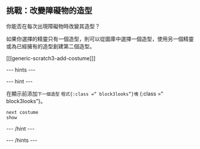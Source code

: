 ## 挑戰：改變障礙物的造型

你能否在每次出現障礙物時改變其造型？

如果你選擇的精靈只有一個造型，則可以從圖庫中選擇一個造型，使用另一個精靈或為已經擁有的造型創建第二個造型。

[[[generic-scratch3-add-costume]]]

--- hints ---

--- hint ---

在顯示前添加`下一個造型` `程式{:class =“ block3looks”}塊` {:class =“ block3looks”}。

```blocks3
next costume
show
```

--- /hint ---

--- /hints ---

